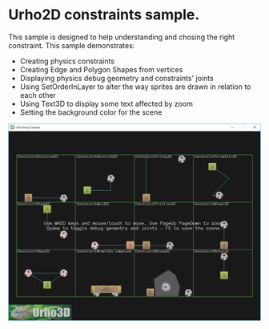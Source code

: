  Urho2D constraints sample.
=============

This sample is designed to help understanding and chosing the right constraint.
This sample demonstrates:
- Creating physics constraints
- Creating Edge and Polygon Shapes from vertices
- Displaying physics debug geometry and constraints' joints
- Using SetOrderInLayer to alter the way sprites are drawn in relation to each other
- Using Text3D to display some text affected by zoom
- Setting the background color for the scene

![Screenshot](Screenshot.png)